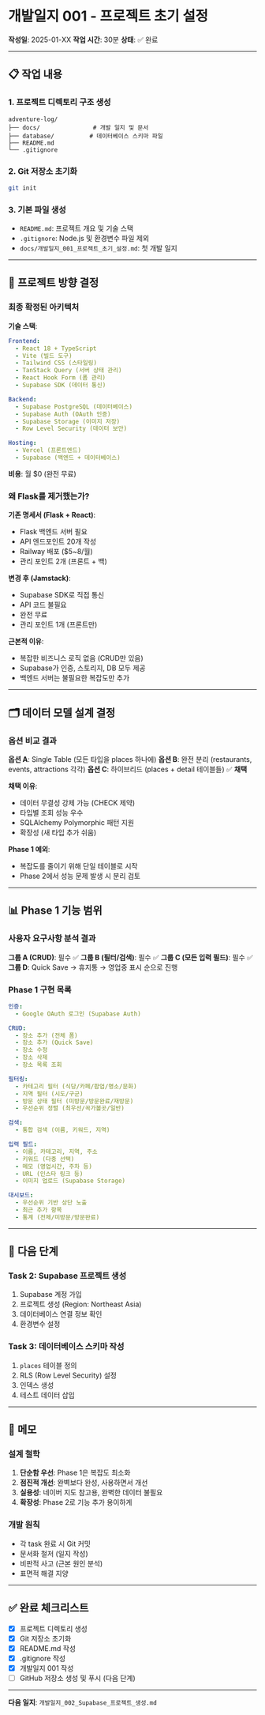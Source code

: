 # 개발일지 001 - 프로젝트 초기 설정

**작성일**: 2025-01-XX
**작업 시간**: 30분
**상태**: ✅ 완료

---

## 📋 작업 내용

### 1. 프로젝트 디렉토리 구조 생성

```
adventure-log/
├── docs/               # 개발 일지 및 문서
├── database/          # 데이터베이스 스키마 파일
├── README.md
└── .gitignore
```

### 2. Git 저장소 초기화

```bash
git init
```

### 3. 기본 파일 생성

- `README.md`: 프로젝트 개요 및 기술 스택
- `.gitignore`: Node.js 및 환경변수 파일 제외
- `docs/개발일지_001_프로젝트_초기_설정.md`: 첫 개발 일지

---

## 🎯 프로젝트 방향 결정

### 최종 확정된 아키텍처

**기술 스택**:
```yaml
Frontend:
  - React 18 + TypeScript
  - Vite (빌드 도구)
  - Tailwind CSS (스타일링)
  - TanStack Query (서버 상태 관리)
  - React Hook Form (폼 관리)
  - Supabase SDK (데이터 통신)

Backend:
  - Supabase PostgreSQL (데이터베이스)
  - Supabase Auth (OAuth 인증)
  - Supabase Storage (이미지 저장)
  - Row Level Security (데이터 보안)

Hosting:
  - Vercel (프론트엔드)
  - Supabase (백엔드 + 데이터베이스)
```

**비용**: 월 $0 (완전 무료)

### 왜 Flask를 제거했는가?

**기존 명세서 (Flask + React)**:
- Flask 백엔드 서버 필요
- API 엔드포인트 20개 작성
- Railway 배포 ($5~8/월)
- 관리 포인트 2개 (프론트 + 백)

**변경 후 (Jamstack)**:
- Supabase SDK로 직접 통신
- API 코드 불필요
- 완전 무료
- 관리 포인트 1개 (프론트만)

**근본적 이유**:
- 복잡한 비즈니스 로직 없음 (CRUD만 있음)
- Supabase가 인증, 스토리지, DB 모두 제공
- 백엔드 서버는 불필요한 복잡도만 추가

---

## 🗂️ 데이터 모델 설계 결정

### 옵션 비교 결과

**옵션 A**: Single Table (모든 타입을 places 하나에)
**옵션 B**: 완전 분리 (restaurants, events, attractions 각각)
**옵션 C**: 하이브리드 (places + detail 테이블들) ✅ **채택**

**채택 이유**:
- 데이터 무결성 강제 가능 (CHECK 제약)
- 타입별 조회 성능 우수
- SQLAlchemy Polymorphic 패턴 지원
- 확장성 (새 타입 추가 쉬움)

**Phase 1 예외**:
- 복잡도를 줄이기 위해 단일 테이블로 시작
- Phase 2에서 성능 문제 발생 시 분리 검토

---

## 📊 Phase 1 기능 범위

### 사용자 요구사항 분석 결과

**그룹 A (CRUD)**: 필수 ✅
**그룹 B (필터/검색)**: 필수 ✅
**그룹 C (모든 입력 필드)**: 필수 ✅
**그룹 D**: Quick Save → 휴지통 → 영업중 표시 순으로 진행

### Phase 1 구현 목록

```yaml
인증:
  - Google OAuth 로그인 (Supabase Auth)

CRUD:
  - 장소 추가 (전체 폼)
  - 장소 추가 (Quick Save)
  - 장소 수정
  - 장소 삭제
  - 장소 목록 조회

필터링:
  - 카테고리 필터 (식당/카페/팝업/명소/문화)
  - 지역 필터 (시도/구군)
  - 방문 상태 필터 (미방문/방문완료/재방문)
  - 우선순위 정렬 (최우선/꼭가볼곳/일반)

검색:
  - 통합 검색 (이름, 키워드, 지역)

입력 필드:
  - 이름, 카테고리, 지역, 주소
  - 키워드 (다중 선택)
  - 메모 (영업시간, 주차 등)
  - URL (인스타 링크 등)
  - 이미지 업로드 (Supabase Storage)

대시보드:
  - 우선순위 기반 상단 노출
  - 최근 추가 항목
  - 통계 (전체/미방문/방문완료)
```

---

## 🚀 다음 단계

### Task 2: Supabase 프로젝트 생성

1. Supabase 계정 가입
2. 프로젝트 생성 (Region: Northeast Asia)
3. 데이터베이스 연결 정보 확인
4. 환경변수 설정

### Task 3: 데이터베이스 스키마 작성

1. `places` 테이블 정의
2. RLS (Row Level Security) 설정
3. 인덱스 생성
4. 테스트 데이터 삽입

---

## 📝 메모

### 설계 철학

1. **단순함 우선**: Phase 1은 복잡도 최소화
2. **점진적 개선**: 완벽보다 완성, 사용하면서 개선
3. **실용성**: 네이버 지도 참고용, 완벽한 데이터 불필요
4. **확장성**: Phase 2로 기능 추가 용이하게

### 개발 원칙

- 각 task 완료 시 Git 커밋
- 문서화 철저 (일지 작성)
- 비판적 사고 (근본 원인 분석)
- 표면적 해결 지양

---

## ✅ 완료 체크리스트

- [x] 프로젝트 디렉토리 생성
- [x] Git 저장소 초기화
- [x] README.md 작성
- [x] .gitignore 작성
- [x] 개발일지 001 작성
- [ ] GitHub 저장소 생성 및 푸시 (다음 단계)

---

**다음 일지**: `개발일지_002_Supabase_프로젝트_생성.md`
